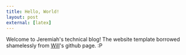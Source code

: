 ```yaml
---
title: Hello, World!
layout: post
external: [latex]
---
```


Welcome to Jeremiah's technical blog! The website template borrowed shamelessly from [Will](willtownes.github.io)'s github page. :P